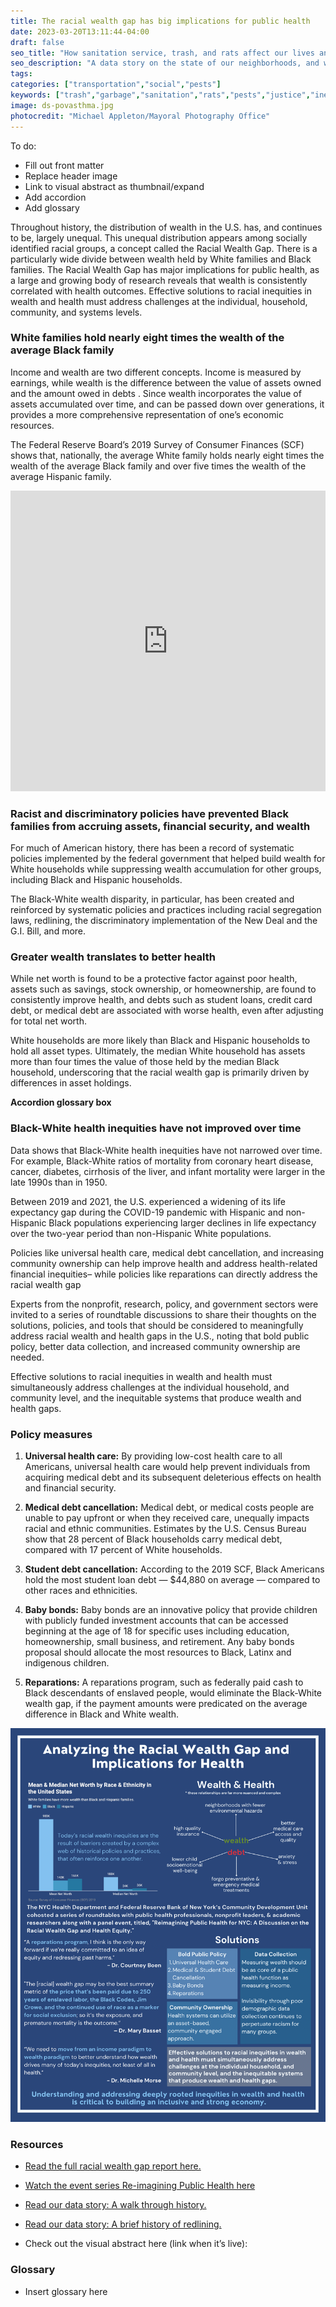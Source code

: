 ```yaml
---
title: The racial wealth gap has big implications for public health 
date: 2023-03-20T13:11:44-04:00
draft: false
seo_title: "How sanitation service, trash, and rats affect our lives and our health"
seo_description: "A data story on the state of our neighborhoods, and what it takes to build safe, clean neighborhoods."
tags: 
categories: ["transportation","social","pests"]
keywords: ["trash","garbage","sanitation","rats","pests","justice","inequalities","inequitites"]
image: ds-povasthma.jpg
photocredit: "Michael Appleton/Mayoral Photography Office"
---
```


To do: 

- Fill out front matter
- Replace header image
- Link to visual abstract as thumbnail/expand
- Add accordion
- Add glossary

Throughout history, the distribution of wealth in the U.S. has, and continues to be, largely unequal. This unequal distribution appears among socially identified racial groups, a concept called the Racial Wealth Gap. There is a particularly wide divide between wealth held by White families and Black families. The Racial Wealth Gap has major implications for public health, as a large and growing body of research reveals that wealth is consistently correlated with health outcomes. Effective solutions to racial inequities in wealth and health must address challenges at the individual, household, community, and systems levels.  


### White families hold nearly eight times the wealth of the average Black family

Income and wealth are two different concepts. Income is measured by earnings, while wealth is the difference between the value of assets owned and the amount owed in debts . Since wealth incorporates the value of assets accumulated over time, and can be passed down over generations, it provides a more comprehensive representation of one’s economic resources. 

The Federal Reserve Board’s 2019 Survey of Consumer Finances (SCF) shows that, nationally, the average White family holds nearly eight times the wealth of the average Black family and over five times the wealth of the average Hispanic family. 

<iframe title="Mean and median net worth for  White, Black, and  Hispanic people in the US" aria-label="Grouped Column Chart" id="datawrapper-chart-nqi4y" src="https://datawrapper.dwcdn.net/nqi4y/2/" scrolling="no" frameborder="0" style="width: 0; min-width: 100% !important; border: none;" height="481" data-external="1"></iframe><script type="text/javascript">!function(){"use strict";window.addEventListener("message",(function(a){if(void 0!==a.data["datawrapper-height"]){var e=document.querySelectorAll("iframe");for(var t in a.data["datawrapper-height"])for(var r=0;r<e.length;r++)if(e[r].contentWindow===a.source){var i=a.data["datawrapper-height"][t]+"px";e[r].style.height=i}}}))}();</script>

### Racist and discriminatory policies have prevented Black families from accruing assets, financial security, and wealth 

For much of American history, there has been a record of systematic policies implemented by the federal government that helped build wealth for White households while suppressing wealth accumulation for other groups, including Black and Hispanic households.  

The Black-White wealth disparity, in particular, has been created and reinforced by systematic policies and practices including racial segregation laws, redlining, the discriminatory implementation of the New Deal and the G.I. Bill, and more. 

### Greater wealth translates to better health 

While net worth is found to be a protective factor against poor health, assets such as savings, stock ownership, or homeownership, are found to consistently improve health, and debts such as student loans, credit card debt, or medical debt are associated with worse health, even after adjusting for total net worth. 

White households are more likely than Black and Hispanic households to hold all asset types. Ultimately, the median White household has assets more than four times the value of those held by the median Black household, underscoring that the racial wealth gap is primarily driven by differences in asset holdings. 

**Accordion glossary box**

### Black-White health inequities have not improved over time 

Data shows that Black-White health inequities have not narrowed over time. For example, Black-White ratios of mortality from coronary heart disease, cancer, diabetes, cirrhosis of the liver, and infant mortality were larger in the late 1990s than in 1950.  

Between 2019 and 2021, the U.S. experienced a widening of its life expectancy gap during the COVID-19 pandemic with Hispanic and non-Hispanic Black populations experiencing larger declines in life expectancy over the two-year period than non-Hispanic White populations. 

Policies like universal health care, medical debt cancellation, and increasing community ownership can help improve health and address health-related financial inequities– while policies like reparations can directly address the racial wealth gap

Experts from the nonprofit, research, policy, and government sectors were invited to a series of roundtable discussions to share their thoughts on the solutions, policies, and tools that should be considered to meaningfully address racial wealth and health gaps in the U.S., noting that bold public policy, better data collection, and increased community ownership are needed.  

Effective solutions to racial inequities in wealth and health must simultaneously address challenges at the individual household, and community level, and the inequitable systems that produce wealth and health gaps.  

### Policy measures

1. <strong>Universal health care:</strong> By providing low-cost health care to all Americans, universal health care would help prevent individuals from acquiring medical debt and its subsequent deleterious effects on health and financial security. 

2. <strong>Medical debt cancellation:</strong> Medical debt, or medical costs people are unable to pay upfront or when they received care, unequally impacts racial and ethnic communities. Estimates by the U.S. Census Bureau show that 28 percent of Black households carry medical debt, compared with 17 percent of White households. 

3. <strong>Student debt cancellation:</strong> According to the 2019 SCF, Black Americans hold the most student loan debt — $44,880 on average — compared to other races and ethnicities.  

4. <strong>Baby bonds:</strong> Baby bonds are an innovative policy that provide children with publicly funded investment accounts that can be accessed beginning at the age of 18 for specific uses including education, homeownership, small business, and retirement. Any baby bonds proposal should allocate the most resources to Black, Latinx and indigenous children. 

5. <strong>Reparations:</strong> A reparations program, such as federally paid cash to Black descendants of enslaved people, would eliminate the Black-White wealth gap, if the payment amounts were predicated on the average difference in Black and White wealth.

![Visual abstract](rwg_visual_abstract.png)

### Resources

* <a href="https://www.nyc.gov/assets/doh/downloads/pdf/cmo/racial-wealth-gap-health-equity.pdf" target="_blank">Read the full racial wealth gap report here.</a> 

* <a href="https://www.youtube.com/watch?v=yDgGR-r2xdc" target="_blank"> Watch the event series Re-imagining Public Health here </a> 

* <a href="https://a816-dohbesp.nyc.gov/IndicatorPublic/beta/data-stories/block-by-block/" target="_blank"> Read our data story: A walk through history.</a>

* <a href="https://a816-dohbesp.nyc.gov/IndicatorPublic/beta/data-stories/redlining/" target="_blank"> Read our data story: A brief history of redlining.</a>

* Check out the visual abstract here (link when it’s live):  

### Glossary

* Insert glossary here 



[def]: racial-wealth-gap-report-final-visualization.png